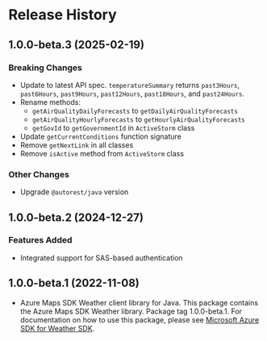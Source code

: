 # Release History

## 1.0.0-beta.3 (2025-02-19)

### Breaking Changes

- Update to latest API spec. `temperatureSummary` returns `past3Hours`, `past6Hours`, `past9Hours`, `past12Hours`, `past18Hours`, and `past24Hours`.
- Rename methods:
  - `getAirQualityDailyForecasts` to `getDailyAirQualityForecasts`
  - `getAirQualityHourlyForecasts` to `getHourlyAirQualityForecasts`
  - `getGovId` to `getGovernmentId` in `ActiveStorm` class
- Update `getCurrentConditions` function signature
- Remove `getNextLink` in all classes
- Remove `isActive` method from `ActiveStorm` class

### Other Changes

- Upgrade `@autorest/java` version

## 1.0.0-beta.2 (2024-12-27)

### Features Added

- Integrated support for SAS-based authentication

## 1.0.0-beta.1 (2022-11-08)

- Azure Maps SDK Weather client library for Java. This package contains the Azure Maps SDK Weather library. Package tag 1.0.0-beta.1. For documentation on how to use this package, please see [Microsoft Azure SDK for Weather SDK](https://docs.microsoft.com/rest/api/maps/weather).

